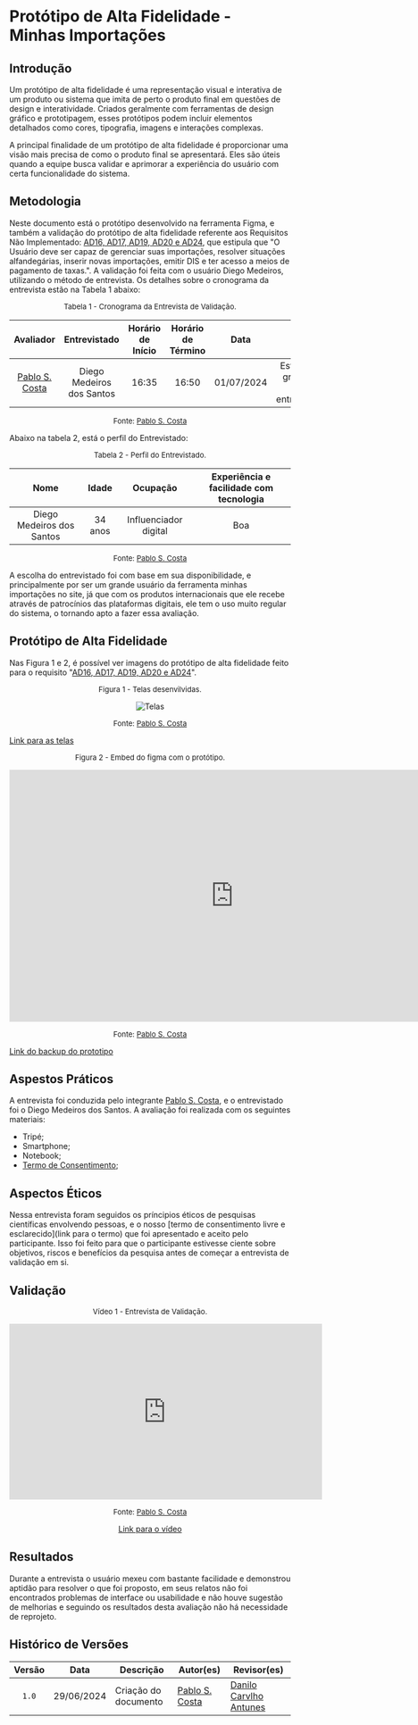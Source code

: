 # Protótipo de Alta Fidelidade - Minhas Importações

## Introdução

Um protótipo de alta fidelidade é uma representação visual e interativa de um produto ou sistema que imita de perto o produto final em questões de design e interatividade. Criados geralmente com ferramentas de design gráfico e prototipagem, esses protótipos podem incluir elementos detalhados como cores, tipografia, imagens e interações complexas.

A principal finalidade de um protótipo de alta fidelidade é proporcionar uma visão mais precisa de como o produto final se apresentará. Eles são úteis quando a equipe busca validar e aprimorar a experiência do usuário com certa funcionalidade do sistema.

## Metodologia

Neste documento está o protótipo desenvolvido na ferramenta Figma, e também a validação do protótipo de alta fidelidade referente aos  Requisitos Não Implementado: [AD16, AD17, AD19, AD20 e AD24](../elicitacao/tecnicas/analise-documental.md), que estipula que "O Usuário deve ser capaz de gerenciar suas importações, resolver situações alfandegárias, inserir novas importações, emitir DIS e ter acesso a meios de pagamento de taxas.". A validação foi feita com o usuário Diego Medeiros, utilizando o método de entrevista. Os detalhes sobre o cronograma da entrevista estão na Tabela 1 abaixo:

<font size="2"><p style="text-align: center">Tabela 1 - Cronograma da Entrevista de Validação.</p></font>

<center>

|Avaliador|Entrevistado| Horário de Início| Horário de Término| Data| Local|
|:---:|:----:|:----:|:----:|:----:|:-----:|
| [Pablo S. Costa][PabloGH] | Diego Medeiros dos Santos | 16:35 | 16:50 | 01/07/2024| Estúdio de gravação do entrevistado |

</center>

<font size="2"><p style="text-align: center">Fonte: [Pablo S. Costa][PabloGH]</p></font>

Abaixo na tabela 2, está o perfil do Entrevistado:

<font size="2"><p style="text-align: center">Tabela 2 - Perfil do Entrevistado.</p></font>

<center>

|Nome| Idade| Ocupação| Experiência e facilidade com tecnologia|
|:---:|:----:|:----:|:----:|
| Diego Medeiros dos Santos | 34 anos | Influenciador digital | Boa |

</center>

<font size="2"><p style="text-align: center">Fonte: [Pablo S. Costa][PabloGH]</p></font>

A escolha do entrevistado foi com base em sua disponibilidade, e principalmente por ser um grande usuário da ferramenta minhas importações no site, já que com os produtos internacionais que ele recebe através de patrocínios das plataformas digitais, ele tem o uso muito regular do sistema, o tornando apto a fazer essa avaliação. 

## Protótipo de Alta Fidelidade

Nas Figura 1 e 2, é possível ver imagens do protótipo de alta fidelidade feito para o requisito "[AD16, AD17, AD19, AD20 e AD24](../elicitacao/tecnicas/analise-documental.md)".

<font size="2"><p style="text-align: center">Figura 1 - Telas desenvilvidas.</p></font>

<center>

![Telas](../assets/validacao/pablo/telas.png)

</center>

<font size="2"><p style="text-align: center">Fonte: [Pablo S. Costa][PabloGH]</p></font>

[Link para as telas](../assets/validacao/pablo/telas.pdf)

<font size="2"><p style="text-align: center">Figura 2 - Embed do figma com o protótipo.</p></font>

<center>

<iframe style="border: 1px solid rgba(0, 0, 0, 0.1);" width="800" height="450" src="https://www.figma.com/embed?embed_host=share&url=https%3A%2F%2Fwww.figma.com%2Fdesign%2F1XcCrk6xHWtL6JIO1BG4C6%2FApp-Correios---Minhas-Importa%25C3%25A7%25C3%25B5es%3Fnode-id%3D0-1%26t%3DGLN8X9WpzaoJnzA0-1" allowfullscreen></iframe>

</center>

<font size="2"><p style="text-align: center">Fonte: [Pablo S. Costa][PabloGH]</p></font>

[Link do backup do prototipo](../assets/validacao/pablo/prototipo_minhasimportações.fig)

## Aspestos Práticos

A entrevista foi conduzida pelo integrante [Pablo S. Costa][PabloGH], e o entrevistado foi o Diego Medeiros dos Santos. A avaliação foi realizada com os seguintes materiais:

- Tripé;
- Smartphone;
- Notebook;
- [Termo de Consentimento](../assets/Termo_de_consentimento-imagem&voz.pdf);


## Aspectos Éticos

Nessa entrevista foram seguidos os príncipios éticos de pesquisas científicas envolvendo pessoas, e o nosso [termo de consentimento livre e esclarecido](link para o termo) que foi apresentado e aceito pelo participante. Isso foi feito para que o participante estivesse ciente sobre objetivos, riscos e benefícios da pesquisa antes de começar a entrevista de validação em si.


## Validação

<font size="2"><p style="text-align: center">Vídeo 1 - Entrevista de Validação.</p></font>

<center>

<iframe width="560" height="315" src="https://www.youtube.com/embed/2aP4_apGC1I?si=8dAwMJ6gf3SlYoG0" title="YouTube video player" frameborder="0" allow="accelerometer; autoplay; clipboard-write; encrypted-media; gyroscope; picture-in-picture; web-share" referrerpolicy="strict-origin-when-cross-origin" allowfullscreen></iframe>

</center>

<font size="2"><p style="text-align: center">Fonte: [Pablo S. Costa][PabloGH]</p></font>

<p style="text-align: center">
    <a href="https://youtu.be/2aP4_apGC1I"> Link para o vídeo </a>
</p>

## Resultados

Durante a entrevista o usuário mexeu com bastante facilidade e demonstrou aptidão para resolver o que foi proposto, em seus relatos não foi encontrados problemas de interface ou usabilidade e não houve sugestão de melhorias e seguindo os resultados desta avaliação não há necessidade de reprojeto.

## Histórico de Versões

| Versão | Data | Descrição | Autor(es) | Revisor(es) |
| :----: | :--: | --------- | ----------- | ------ |
| `1.0`  | 29/06/2024 | Criação do documento | [Pablo S. Costa][PabloGH] | [Danilo Carvlho Antunes][DaniloGH] |

[ClaudioGH]: https://github.com/claudiohsc
[DaniloGH]: https://github.com/Danilo-Carvalho-Antunes
[EliasGH]: https://github.com/EliasOliver21
[GabrielBGH]: https://github.com/Bertolazi
[GabrielFGH]: https://github.com/MMcLovin
[PabloGH]: https://github.com/pabloheika
[RicardoGH]: https://www.github.com/avmricardo
